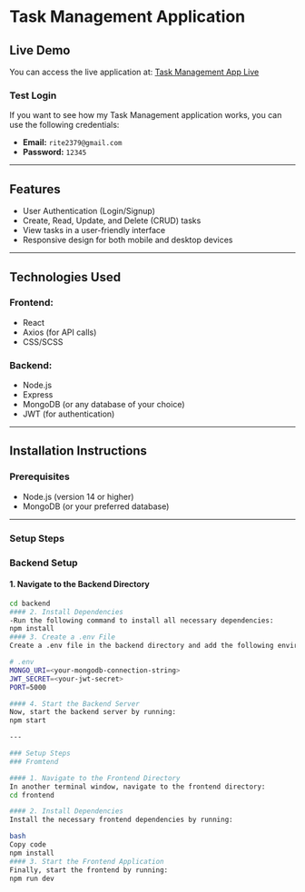 # Task Management Application

## Live Demo
You can access the live application at: [Task Management App Live](https://task-management-app-ui.vercel.app/login)


### Test Login
If you want to see how my Task Management application works, you can use the following credentials:

- **Email:** `rite2379@gmail.com`
- **Password:** `12345`

---

## Features
- User Authentication (Login/Signup)
- Create, Read, Update, and Delete (CRUD) tasks
- View tasks in a user-friendly interface
- Responsive design for both mobile and desktop devices

---

## Technologies Used

### Frontend:
- React
- Axios (for API calls)
- CSS/SCSS

### Backend:
- Node.js
- Express
- MongoDB (or any database of your choice)
- JWT (for authentication)

---

## Installation Instructions

### Prerequisites
- Node.js (version 14 or higher)
- MongoDB (or your preferred database)

---

### Setup Steps

### Backend Setup

#### 1. Navigate to the Backend Directory
```bash
cd backend
#### 2. Install Dependencies
-Run the following command to install all necessary dependencies:
npm install
#### 3. Create a .env File
Create a .env file in the backend directory and add the following environment variables:

# .env
MONGO_URI=<your-mongodb-connection-string>
JWT_SECRET=<your-jwt-secret>
PORT=5000

#### 4. Start the Backend Server
Now, start the backend server by running:
npm start

---

### Setup Steps
### Fromtend

#### 1. Navigate to the Frontend Directory
In another terminal window, navigate to the frontend directory:
cd frontend

#### 2. Install Dependencies
Install the necessary frontend dependencies by running:

bash
Copy code
npm install
#### 3. Start the Frontend Application
Finally, start the frontend by running:
npm run dev 
